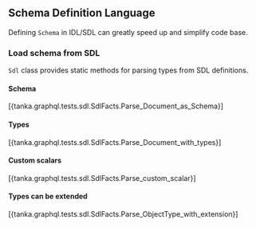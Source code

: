 ## Schema Definition Language

Defining `Schema` in IDL/SDL can greatly speed up and simplify code base.

### Load schema from SDL

`Sdl` class provides static methods for parsing types from SDL definitions. 

#### Schema

[{tanka.graphql.tests.sdl.SdlFacts.Parse_Document_as_Schema}]


#### Types

[{tanka.graphql.tests.sdl.SdlFacts.Parse_Document_with_types}]


#### Custom scalars

[{tanka.graphql.tests.sdl.SdlFacts.Parse_custom_scalar}]


#### Types can be extended

[{tanka.graphql.tests.sdl.SdlFacts.Parse_ObjectType_with_extension}]





